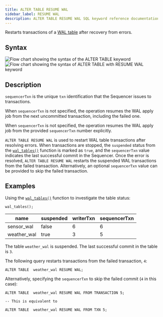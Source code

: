 ```yaml
---
title: ALTER TABLE RESUME WAL
sidebar_label: RESUME WAL
description: ALTER TABLE RESUME WAL SQL keyword reference documentation.
---
```


Restarts transactions of a [WAL table](/docs/concept/write-ahead-log/) after
recovery from errors.

## Syntax

![Flow chart showing the syntax of the ALTER TABLE keyword](/img/docs/diagrams/alterTable.svg)
![Flow chart showing the syntax of ALTER TABLE with RESUME WAL keyword](/img/docs/diagrams/alterTableResumeWal.svg)

## Description

`sequencerTxn` is the unique `txn` identification that the Sequencer issues to
transactions.

When `sequencerTxn` is not specified, the operation resumes the WAL apply job
from the next uncommitted transaction, including the failed one.

When `sequencerTxn` is not specified, the operation resumes the WAL apply job
from the provided `sequencerTxn` number explicitly.

`ALTER TABLE RESUME WAL` is used to restart WAL table transactions after
resolving errors. When transactions are stopped, the `suspended` status from the
[`wal_tables()`](/docs/reference/function/meta/#wal_tables) function is marked as
`true`, and the `sequencerTxn` value indicates the last successful commit in the
Sequencer. Once the error is resolved, `ALTER TABLE RESUME WAL` restarts the
suspended WAL transactions from the failed transaction. Alternatively, an
optional `sequencerTxn` value can be provided to skip the failed transaction.

## Examples

Using the [`wal_tables()`](/docs/reference/function/meta/#wal_tables) function to
investigate the table status:

```questdb-sql title="List all tables"
wal_tables();
```

| name        | suspended | writerTxn | sequencerTxn |
| ----------- |-----------|-----------|--------------|
| sensor_wal  | false     | 6         | 6            |
| weather_wal | true      | 3         | 5            |

The table `weather_wal` is suspended. The last successful commit in the
table is `3`.

The following query restarts transactions from the failed transaction, `4`:

```questdb-sql
ALTER TABLE  weather_wal RESUME WAL;
```

Alternatively, specifying the `sequencerTxn` to skip the failed commit (`4` in
this case):

```questdb-sql
ALTER TABLE  weather_wal RESUME WAL FROM TRANSACTION 5;

-- This is equivalent to

ALTER TABLE  weather_wal RESUME WAL FROM TXN 5;
```
